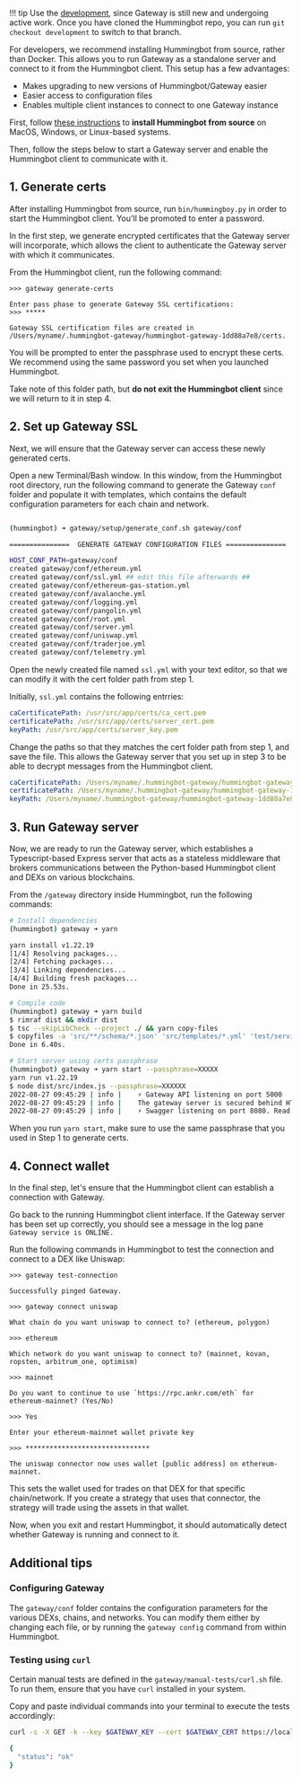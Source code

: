 !!! tip
    Use the [development](https://github.com/hummingbot/hummingbot/tree/development), since Gateway is still new and undergoing active work. Once you have cloned the Hummingbot repo, you can run `git checkout development` to switch to that branch.


For developers, we recommend installing Hummingbot from source, rather than Docker. This allows you to run Gateway as a standalone server and connect to it from the Hummingbot client. This setup has a few advantages:

* Makes upgrading to new versions of Hummingbot/Gateway easier
* Easier access to configuration files
* Enables multiple client instances to connect to one Gateway instance

First, follow [these instructions](/installation/source/) to **install Hummingbot from source** on MacOS, Windows, or Linux-based systems. 

Then, follow the steps below to start a Gateway server and enable the Hummingbot client to communicate with it.

## 1. Generate certs

After installing Hummingbot from source, run `bin/hummingboy.py` in order to start the Hummingbot client. You'll be promoted to enter a password.

In the first step, we generate encrypted certificates that the Gateway server will incorporate, which allows the client to authenticate the Gateway server with which it communicates. 

From the Hummingbot client, run the following command: 
```
>>> gateway generate-certs

Enter pass phase to generate Gateway SSL certifications: 
>>> *****

Gateway SSL certification files are created in 
/Users/myname/.hummingbot-gateway/hummingbot-gateway-1dd88a7e8/certs.
```

You will be prompted to enter the passphrase used to encrypt these certs. We recommend using the same password you set when you launched Hummingbot.

Take note of this folder path, but **do not exit the Hummingbot client** since we will return to it in step 4.

## 2. Set up Gateway SSL

Next, we will ensure that the Gateway server can access these newly generated certs.

Open a new Terminal/Bash window. In this window, from the Hummingbot root directory, run the following command to generate the Gateway `conf` folder and populate it with templates, which contains the default configuration parameters for each chain and network.

```bash

(hummingbot) ➜ gateway/setup/generate_conf.sh gateway/conf

===============  GENERATE GATEWAY CONFIGURATION FILES ===============

HOST_CONF_PATH=gateway/conf
created gateway/conf/ethereum.yml
created gateway/conf/ssl.yml ## edit this file afterwards ##
created gateway/conf/ethereum-gas-station.yml
created gateway/conf/avalanche.yml
created gateway/conf/logging.yml
created gateway/conf/pangolin.yml
created gateway/conf/root.yml
created gateway/conf/server.yml
created gateway/conf/uniswap.yml
created gateway/conf/traderjoe.yml
created gateway/conf/telemetry.yml

```

Open the newly created file named `ssl.yml` with your text editor, so that we can modify it with the cert folder path from step 1.

Initially, `ssl.yml` contains the following entrries:

```yaml
caCertificatePath: /usr/src/app/certs/ca_cert.pem
certificatePath: /usr/src/app/certs/server_cert.pem
keyPath: /usr/src/app/certs/server_key.pem
```

Change the paths so that they matches the cert folder path from step 1, and save the file. This allows the Gateway server that you set up in step 3 to be able to decrypt messages from the Hummingbot client.
```yaml
caCertificatePath: /Users/myname/.hummingbot-gateway/hummingbot-gateway-1dd88a7e8/certs/ca_cert.pem
certificatePath: /Users/myname/.hummingbot-gateway/hummingbot-gateway-1dd88a7e8/certs/server_cert.pem
keyPath: /Users/myname/.hummingbot-gateway/hummingbot-gateway-1dd88a7e8/certs/server_key.pem
```

## 3. Run Gateway server

Now, we are ready to run the Gateway server, which establishes a Typescript-based Express server that acts as a stateless middleware that brokers communications between the Python-based Hummingbot client and DEXs on various blockchains.

From the `/gateway` directory inside Hummingbot, run the following commands:

```bash
# Install dependencies
(hummingbot) gateway ➜ yarn

yarn install v1.22.19
[1/4] Resolving packages...
[2/4] Fetching packages...
[3/4] Linking dependencies...
[4/4] Building fresh packages...
Done in 25.53s.

# Compile code
(hummingbot) gateway ➜ yarn build
$ rimraf dist && mkdir dist
$ tsc --skipLibCheck --project ./ && yarn copy-files
$ copyfiles -a 'src/**/schema/*.json' 'src/templates/*.yml' 'test/services/data/**/*.*' dist
Done in 6.40s.

# Start server using certs passphrase
(hummingbot) gateway ➜ yarn start --passphrase=XXXXX
yarn run v1.22.19
$ node dist/src/index.js --passphrase=XXXXXX
2022-08-27 09:45:29 | info |    ⚡️ Gateway API listening on port 5000
2022-08-27 09:45:29 | info |    The gateway server is secured behind HTTPS.
2022-08-27 09:45:29 | info |    ⚡️ Swagger listening on port 8080. Read the Gateway API documentation at 127.0.0.1:8080
```

When you run `yarn start`, make sure to use the same passphrase that you used in Step 1 to generate certs.


## 4. Connect wallet

In the final step, let's ensure that the Hummingbot client can establish a connection with Gateway.

Go back to the running Hummingbot client interface. If the Gateway server has been set up correctly, you should see a message in the log pane `Gateway service is ONLINE.`

Run the following commands in Hummingbot to test the connection and connect to a DEX like Uniswap:

```
>>> gateway test-connection

Successfully pinged Gateway.

>>> gateway connect uniswap

What chain do you want uniswap to connect to? (ethereum, polygon)

>>> ethereum

Which network do you want uniswap to connect to? (mainnet, kovan, ropsten, arbitrum_one, optimism)

>>> mainnet

Do you want to continue to use `https://rpc.ankr.com/eth` for ethereum-mainnet? (Yes/No)

>>> Yes

Enter your ethereum-mainnet wallet private key

>>> *******************************

The uniswap connector now uses wallet [public address] on ethereum-mainnet.

```

This sets the wallet used for trades on that DEX for that specific chain/network. If you create a strategy that uses that connector, the strategy will trade using the assets in that wallet.

Now, when you exit and restart Hummingbot, it should automatically detect whether Gateway is running and connect to it.


## Additional tips

### Configuring Gateway

The `gateway/conf` folder contains the configuration parameters for the various DEXs, chains, and networks. You can modify them either by changing each file, or by running the `gateway config` command from within Hummingbot.

### Testing using `curl`

Certain manual tests are defined in the `gateway/manual-tests/curl.sh` file. To run them, ensure that you have `curl` installed in your system.

Copy and paste individual commands into your terminal to execute the tests accordingly:

```bash
curl -s -X GET -k --key $GATEWAY_KEY --cert $GATEWAY_CERT https://localhost:5000 | jq

{
  "status": "ok"
}
```
